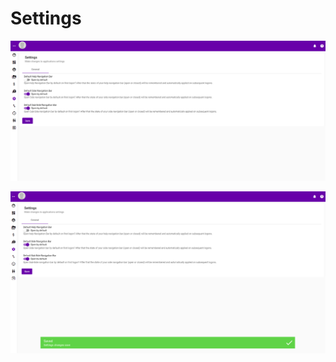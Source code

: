 # Settings

![](../.gitbook/assets/settings.png)

![](../.gitbook/assets/settings-saved-successfully.png)

